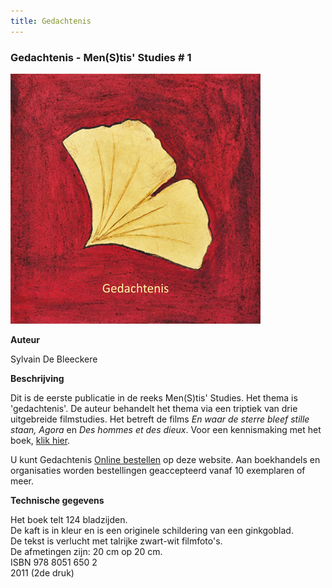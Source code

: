 ```yaml
---
title: Gedachtenis
---
```

### Gedachtenis - Men(S)tis' Studies # 1

![Gedachtenis kaft](./Gedachtenis.jpg)

**Auteur**

Sylvain De Bleeckere

**Beschrijving**

Dit is de eerste publicatie in de reeks Men(S)tis' Studies. Het thema is 'gedachtenis'. De auteur behandelt het thema via een triptiek van drie uitgebreide filmstudies. Het betreft de films _En waar de sterre bleef stille staan, Agora_ en _Des hommes et des dieux_. Voor een kennismaking met het boek, [klik hier](./Gedachtenis.pdf).

U kunt Gedachtenis [Online bestellen](/shop/) op deze website. Aan boekhandels en organisaties worden bestellingen geaccepteerd vanaf 10 exemplaren of meer.

**Technische gegevens**

Het boek telt 124 bladzijden.  
De kaft is in kleur en is een originele schildering van een ginkgoblad.  
De tekst is verlucht met talrijke zwart-wit filmfoto's.  
De afmetingen zijn: 20 cm op 20 cm.  
ISBN 978 8051 650 2  
2011 (2de druk)
